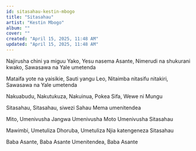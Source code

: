 ```yaml
---
id: sitasahau-kestin-mbogo
title: "Sitasahau"
artist: "Kestin Mbogo"
album: ""
cover: ""
created: "April 15, 2025, 11:48 AM"
updated: "April 15, 2025, 11:48 AM"
---
```


Najirusha chini ya miguu Yako,
Yesu nasema Asante,
Nimerudi na shukurani kwako,
Sawasawa na Yale umetenda

Mataifa yote na yaisikie,
Sauti yangu Leo,
Nitaimba nitasifu nitakiri,
Sawasawa na Yale umetenda

Nakuabudu, Nakutukuza,
Nakuinua, Pokea Sifa, Wewe ni Mungu

Sitasahau, Sitasahau, siwezi Sahau
Mema umenitendea

Mito, Umenivusha
Jangwa Umenivusha
Moto Umenivusha
Sitasahau

Mawimbi, Umetuliza
Dhoruba, Umetuliza
Njia katengeneza
Sitasahau

Baba Asante, Baba Asante
Umenitendea, Baba Asante